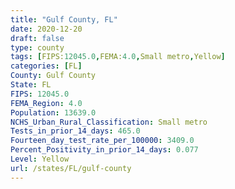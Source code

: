 ```yaml
---
title: "Gulf County, FL"
date: 2020-12-20
draft: false
type: county
tags: [FIPS:12045.0,FEMA:4.0,Small metro,Yellow]
categories: [FL]
County: Gulf County
State: FL
FIPS: 12045.0
FEMA_Region: 4.0
Population: 13639.0
NCHS_Urban_Rural_Classification: Small metro
Tests_in_prior_14_days: 465.0
Fourteen_day_test_rate_per_100000: 3409.0
Percent_Positivity_in_prior_14_days: 0.077
Level: Yellow
url: /states/FL/gulf-county
---
```



